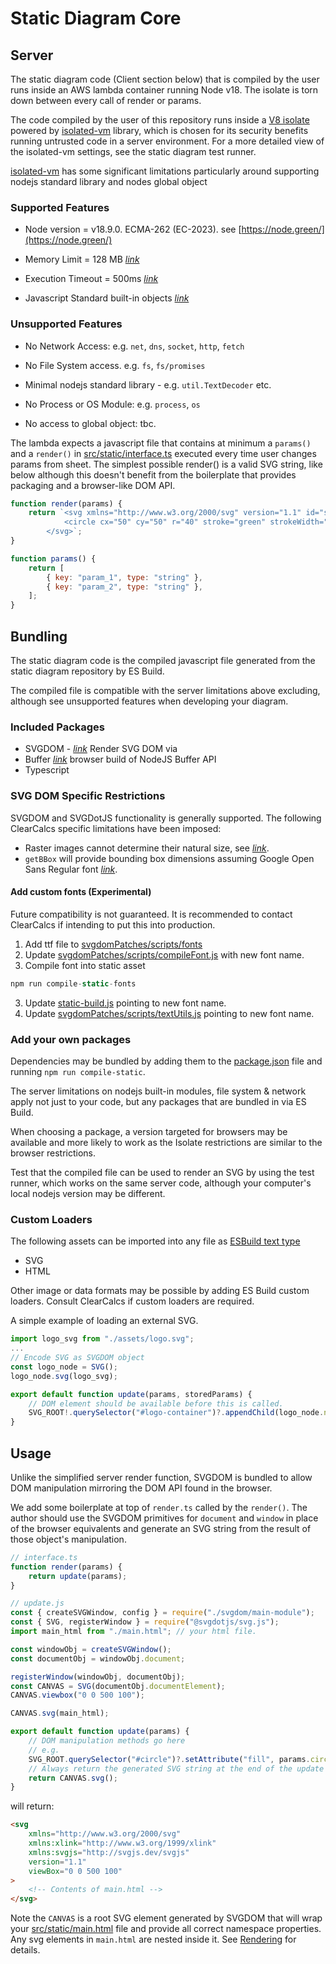 # Static Diagram Core

## Server

The static diagram code (Client section below) that is compiled by the user runs inside an AWS lambda container running Node v18. The isolate is torn down between every call of render or params.

The code compiled by the user of this repository runs inside a [V8 isolate](https://v8docs.nodesource.com/node-0.8/d5/dda/classv8_1_1_isolate.html) powered by [isolated-vm](https://github.com/laverdet/isolated-vm) library, which is chosen for its security benefits running untrusted code in a server environment. For a more detailed view of the isolated-vm settings, see the static diagram test runner.

[isolated-vm](https://github.com/laverdet/isolated-vm) has some significant limitations particularly around supporting nodejs standard library and nodes global object

### Supported Features

-   Node version = v18.9.0. ECMA-262 (EC-2023). see [https://node.green/](https://node.green/)

-   Memory Limit = 128 MB _[link](https://github.com/laverdet/isolated-vm/blob/main/README.md#new-ivmisolateoptions)_

-   Execution Timeout = 500ms _[link](https://github.com/laverdet/isolated-vm/blob/main/README.md#contextevalsynccode-options)_

-   Javascript Standard built-in objects _[link](https://developer.mozilla.org/en-US/docs/Web/JavaScript/Reference/Global_Objects)_

### Unsupported Features

-   No Network Access: e.g. `net`, `dns`, `socket`, `http`, `fetch`

-   No File System access. e.g. `fs`, `fs/promises`

-   Minimal nodejs standard library - e.g. `util.TextDecoder` etc.

-   No Process or OS Module: e.g. `process`, `os`

-   No access to global object: tbc.

The lambda expects a javascript file that contains at minimum a `params()` and a `render()` in [src/static/interface.ts](https://github.com/ClearCalcs/custom-diagram-boilerplate/blob/main/src/static/interface.ts) executed every time user changes params from sheet. The simplest possible render() is a valid SVG string, like below although this doesn't benefit from the boilerplate that provides packaging and a browser-like DOM API.

```javascript
function render(params) {
    return `<svg xmlns="http://www.w3.org/2000/svg" version="1.1" id="svg" viewBox="0 0 100 100">
            <circle cx="50" cy="50" r="40" stroke="green" strokeWidth="4" fill="yellow" />
        </svg>`;
}

function params() {
    return [
        { key: "param_1", type: "string" },
        { key: "param_2", type: "string" },
    ];
}
```

## Bundling

The static diagram code is the compiled javascript file generated from the static diagram repository by ES Build.

The compiled file is compatible with the server limitations above excluding, although see unsupported features when developing your diagram.

### Included Packages

-   SVGDOM - _[link](https://github.com/svgdotjs/svgdom)_ Render SVG DOM via
-   Buffer _[link](https://github.com/feross/buffer)_ browser build of NodeJS Buffer API
-   Typescript

### SVG DOM Specific Restrictions

SVGDOM and SVGDotJS functionality is generally supported. The following ClearCalcs specific limitations have been imposed:

-   Raster images cannot determine their natural size, see _[link](https://developer.mozilla.org/en-US/docs/Web/API/HTMLImageElement/naturalHeight)_.
-   `getBBox` will provide bounding box dimensions assuming Google Open Sans Regular font _[link](https://fonts.google.com/specimen/Open+Sans)_.

#### Add custom fonts (Experimental)

Future compatibility is not guaranteed. It is recommended to contact ClearCalcs if intending to put this into production.

1. Add ttf file to [svgdomPatches/scripts/fonts](https://github.com/ClearCalcs/custom-diagram-boilerplate/blob/main/svgdomPatches/scripts/fonts)
2. Update [svgdomPatches/scripts/compileFont.js](https://github.com/ClearCalcs/custom-diagram-boilerplate/blob/main/svgdomPatches/scripts/compileFont.js) with new font name.
3. Compile font into static asset

```javascript
npm run compile-static-fonts
```

3. Update [static-build.js](https://github.com/ClearCalcs/custom-diagram-boilerplate/blob/main/static-build.js) pointing to new font name.
4. Update [svgdomPatches/scripts/textUtils.js](https://github.com/ClearCalcs/custom-diagram-boilerplate/blob/main/svgdomPatches/textUtils.js) pointing to new font name.

### Add your own packages

Dependencies may be bundled by adding them to the [package.json](https://github.com/ClearCalcs/custom-diagram-boilerplate/blob/main/package.json) file and running `npm run compile-static`.

The server limitations on nodejs built-in modules, file system & network apply not just to your code, but any packages that are bundled in via ES Build.

When choosing a package, a version targeted for browsers may be available and more likely to work as the Isolate restrictions are similar to the browser restrictions.

Test that the compiled file can be used to render an SVG by using the test runner, which works on the same server code, although your computer's local nodejs version may be different.

### Custom Loaders

The following assets can be imported into any file as [ESBuild text type](https://esbuild.github.io/content-types/#text)

-   SVG
-   HTML

Other image or data formats may be possible by adding ES Build custom loaders. Consult ClearCalcs if custom loaders are required.

A simple example of loading an external SVG.

```javascript
import logo_svg from "./assets/logo.svg";
...
// Encode SVG as SVGDOM object
const logo_node = SVG();
logo_node.svg(logo_svg);

export default function update(params, storedParams) {
    // DOM element should be available before this is called.
    SVG_ROOT!.querySelector("#logo-container")?.appendChild(logo_node.node);
}
```

## Usage

Unlike the simplified server render function, SVGDOM is bundled to allow DOM manipulation mirroring the DOM API found in the browser.

We add some boilerplate at top of `render.ts` called by the `render()`. The author should use the SVGDOM primitives for `document` and `window` in place of the browser equivalents and generate an SVG string from the result of those object's manipulation.

```javascript
// interface.ts
function render(params) {
    return update(params);
}

// update.js
const { createSVGWindow, config } = require("./svgdom/main-module");
const { SVG, registerWindow } = require("@svgdotjs/svg.js");
import main_html from "./main.html"; // your html file.

const windowObj = createSVGWindow();
const documentObj = windowObj.document;

registerWindow(windowObj, documentObj);
const CANVAS = SVG(documentObj.documentElement);
CANVAS.viewbox("0 0 500 100");

CANVAS.svg(main_html);

export default function update(params) {
    // DOM manipulation methods go here
    // e.g.
    SVG_ROOT.querySelector("#circle")?.setAttribute("fill", params.circleFill);
    // Always return the generated SVG string at the end of the update function.
    return CANVAS.svg();
}
```

will return:

```html
<svg
    xmlns="http://www.w3.org/2000/svg"
    xmlns:xlink="http://www.w3.org/1999/xlink"
    xmlns:svgjs="http://svgjs.dev/svgjs"
    version="1.1"
    viewBox="0 0 500 100"
>
    <!-- Contents of main.html -->
</svg>
```

Note the `CANVAS` is a root SVG element generated by SVGDOM that will wrap your [src/static/main.html](https://github.com/ClearCalcs/custom-diagram-boilerplate/blob/main/src/static/main.html) file and provide all correct namespace properties. Any svg elements in `main.html` are nested inside it. See [Rendering](/static-diagram-rendering.md) for details.
